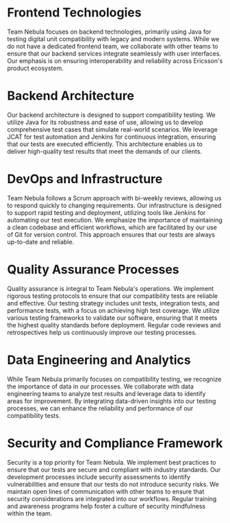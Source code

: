 # Frontend Technologies
Team Nebula focuses on backend technologies, primarily using Java for testing digital unit compatibility with legacy and modern systems. While we do not have a dedicated frontend team, we collaborate with other teams to ensure that our backend services integrate seamlessly with user interfaces. Our emphasis is on ensuring interoperability and reliability across Ericsson's product ecosystem.

# Backend Architecture
Our backend architecture is designed to support compatibility testing. We utilize Java for its robustness and ease of use, allowing us to develop comprehensive test cases that simulate real-world scenarios. We leverage JCAT for test automation and Jenkins for continuous integration, ensuring that our tests are executed efficiently. This architecture enables us to deliver high-quality test results that meet the demands of our clients.

# DevOps and Infrastructure
Team Nebula follows a Scrum approach with bi-weekly reviews, allowing us to respond quickly to changing requirements. Our infrastructure is designed to support rapid testing and deployment, utilizing tools like Jenkins for automating our test execution. We emphasize the importance of maintaining a clean codebase and efficient workflows, which are facilitated by our use of Git for version control. This approach ensures that our tests are always up-to-date and reliable.

# Quality Assurance Processes
Quality assurance is integral to Team Nebula's operations. We implement rigorous testing protocols to ensure that our compatibility tests are reliable and effective. Our testing strategy includes unit tests, integration tests, and performance tests, with a focus on achieving high test coverage. We utilize various testing frameworks to validate our software, ensuring that it meets the highest quality standards before deployment. Regular code reviews and retrospectives help us continuously improve our testing processes.

# Data Engineering and Analytics
While Team Nebula primarily focuses on compatibility testing, we recognize the importance of data in our processes. We collaborate with data engineering teams to analyze test results and leverage data to identify areas for improvement. By integrating data-driven insights into our testing processes, we can enhance the reliability and performance of our compatibility tests.

# Security and Compliance Framework
Security is a top priority for Team Nebula. We implement best practices to ensure that our tests are secure and compliant with industry standards. Our development processes include security assessments to identify vulnerabilities and ensure that our tests do not introduce security risks. We maintain open lines of communication with other teams to ensure that security considerations are integrated into our workflows. Regular training and awareness programs help foster a culture of security mindfulness within the team.